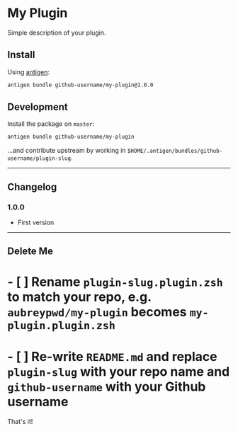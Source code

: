 # My Plugin

Simple description of your plugin.

## Install

Using [antigen](https://github.com/zsh-users/antigen):

```bash
antigen bundle github-username/my-plugin@1.0.0
```

## Development

Install the package on `master`:

```bash
antigen bundle github-username/my-plugin
```

...and contribute upstream by working in `$HOME/.antigen/bundles/github-username/plugin-slug`.

---

## Changelog

### 1.0.0

- First version

---

## Delete Me

# - [ ] Rename `plugin-slug.plugin.zsh` to match your repo, e.g. `aubreypwd/my-plugin` becomes `my-plugin.plugin.zsh`
# - [ ] Re-write `README.md` and replace `plugin-slug` with your repo name and `github-username` with your Github username

That's it!
